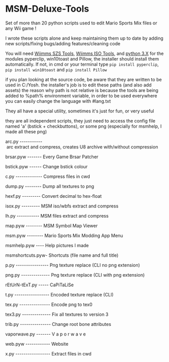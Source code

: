 # MSM-Deluxe-Tools
Set of more than 20 python scripts used to edit Mario Sports Mix files or any Wii game !

I wrote these scripts alone and keep maintaining them up to date by adding new scripts/fixing bugs/adding features/cleaning code

You will need <a href="https://szs.wiimm.de/download.html#vers">Wiimms SZS Tools</a>, <a href="https://wit.wiimm.de/download.html#vers">Wiimms ISO Tools</a>, and <a href="https://www.python.org/downloads/release/python-392#files">python 3.X</a>
for the modules pyperclip, win10toast and Pillow, the installer should install them automatically. If not, in cmd or your terminal type ```pip install pyperclip```, ```pip install win10toast```  and ```pip install Pillow```

if you plan looking at the source code, be aware that they are written to be used in C:/Yosh. the installer's job is to edit these paths (and also add assets)
the reason why path is not relative is because the tools are being added to %path% environment variable, in order to be used everywhere
you can easily change the language with #lang.txt

They all have a special utility, sometimes it's just for fun, or very useful

they are all independent scripts, they just need to access the config file named 'a' (bstick + checkbuttons), or some png (especially for msmhelp, I made all these png)


arc.py ----------- arc extract and compress, creates U8 archive with/without compression

brsar.pyw ------- Every Game Brsar Patcher

bstick.pyw ------ Change bstick colour

c.py ------------- Compress files in cwd

dump.py -------- Dump all textures to png

hexf.py --------- Convert decimal to hex-float

isox.py --------- MSM iso/wbfs extract and compress

lh.py ----------- MSM files extract and compress

map.pyw -------- MSM Symbol Map Viewer

msm.pyw -------- Mario Sports Mix Modding App Menu

msmhelp.pyw ---- Help pictures I made

msmshortcuts.pyw- Shortcuts (file name and full title)

p.py ---------------- Png texture replace (CLI no png extension)

png.py -------------- Png texture replace (CLI with png extension)

rEtUrN-tExT.py ----- CaPiTaLiSe

t.py ----------------- Encoded texture replace (CLI)

tex.py --------------- Encode png to tex0

tex3.py -------------- Fix all textures to version 3

trib.py --------------- Change root bone attributes

vaporwave.py ------- V a p o r w a v e

web.pyw ------------ Website

x.py ----------------- Extract files in cwd
